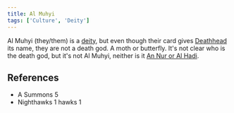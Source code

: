 ```yaml
---
title: Al Muhyi
tags: ['Culture', 'Deity']
---
```

Al Muhyi (they/them) is a [deity](_wiki/gods.md), but even though their card gives [Deathhead](_wiki/deathhead.md) its name, they are not a death god. A moth or butterfly. It's not clear who is the death god, but it's not Al Muhyi, neither is it [An Nur or Al Hadi](_wiki/an-nur-and-al-hadi.md).

## References
- A Summons 5
- Nighthawks 1
hawks 1
